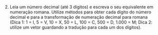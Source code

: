2. Leia um número decimal (até 3 dígitos) e escreva o seu equivalente em
numeração romana. Utilize métodos para obter cada dígito do número
decimal e para a transformação de numeração decimal para romana
(Dica 1: 1 = I, 5 = V, 10 = X, 50 = L, 100 = C, 500 = D, 1.000 =
M; Dica 2: utilize um vetor guardando a tradução para cada um dos
dígitos).